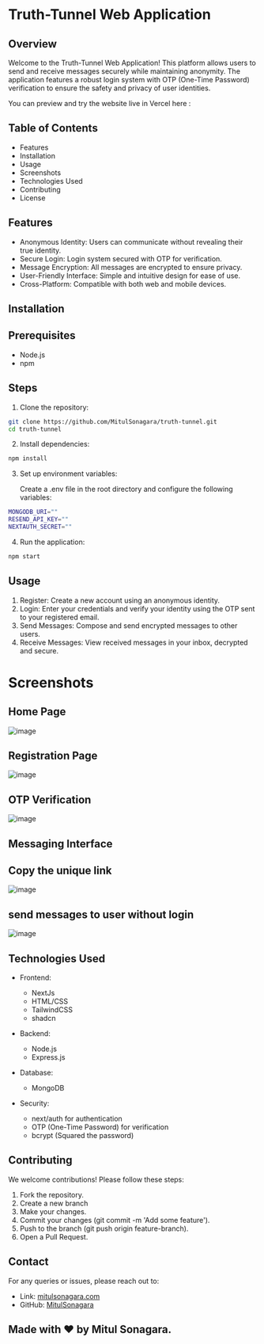 # Truth-Tunnel Web Application

## Overview

Welcome to the Truth-Tunnel Web Application! This platform allows users to send and receive messages securely while maintaining anonymity. The application features a robust login system with OTP (One-Time Password) verification to ensure the safety and privacy of user identities.

You can preview and try the website live in Vercel here : 

## Table of Contents

- Features
- Installation
- Usage
- Screenshots
- Technologies Used
- Contributing
- License

## Features

- Anonymous Identity: Users can communicate without revealing their true identity.
- Secure Login: Login system secured with OTP for verification.
- Message Encryption: All messages are encrypted to ensure privacy.
- User-Friendly Interface: Simple and intuitive design for ease of use.
- Cross-Platform: Compatible with both web and mobile devices.

## Installation

## Prerequisites
- Node.js
- npm

## Steps

1. Clone the repository:
  
  
```bash
git clone https://github.com/MitulSonagara/truth-tunnel.git
cd truth-tunnel
```
2. Install dependencies:
```bash
npm install
  ```
3. Set up environment variables:
   
   Create a .env file in the root directory and configure the following variables:
```bash
MONGODB_URI=""
RESEND_API_KEY=""
NEXTAUTH_SECRET=""
  ```
4. Run the application:
   
```bash
npm start
  ```
## Usage
1. Register: Create a new account using an anonymous identity.
2. Login: Enter your credentials and verify your identity using the OTP sent to your registered email.
3. Send Messages: Compose and send encrypted messages to other users.
4. Receive Messages: View received messages in your inbox, decrypted and secure.

# Screenshots
## Home Page
![image](public\assets\home.png)


## Registration Page
![image](public\assets\signup.png)

## OTP Verification
![image](public\assets\otp.png)

## Messaging Interface
## Copy the unique link
![image](public\assets\dashboard.png)

## send messages to user without login
![image](public\assets\send-msg.png)

## Technologies Used
- Frontend:
  - NextJs
  - HTML/CSS
  - TailwindCSS
  - shadcn
- Backend:
  - Node.js
  - Express.js
- Database:
  - MongoDB 
- Security:

  - next/auth for authentication
  - OTP (One-Time Password) for verification
  - bcrypt (Squared the password)

## Contributing
We welcome contributions! Please follow these steps:

1. Fork the repository.
2. Create a new branch 
3. Make your changes.
4. Commit your changes (git commit -m 'Add some feature').
5. Push to the branch (git push origin feature-branch).
6. Open a Pull Request.

## Contact
For any queries or issues, please reach out to:

- Link:  [mitulsonagara.com](portfolio-phi-topaz-23.vercel.app)
- GitHub: [MitulSonagara](https://github.com/MitulSonagara)

## Made with ❤️ by Mitul Sonagara.